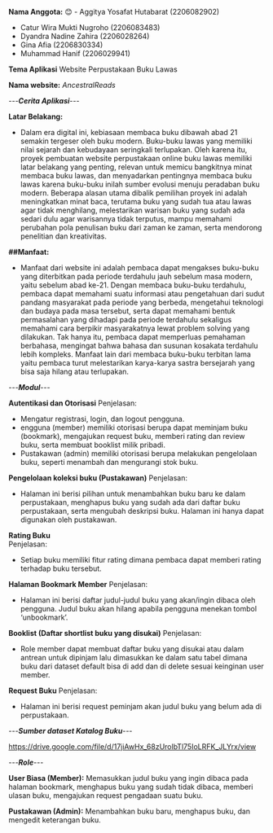 **Nama Anggota:**
:blush: - Aggitya Yosafat Hutabarat (2206082902)
- Catur Wira Mukti Nugroho (2206083483)
- Dyandra Nadine Zahira (2206028264)
- Gina Afia (2206830334)
- Muhammad Hanif (2206029941)

**Tema Aplikasi**
Website Perpustakaan Buku Lawas

**Nama website:**
*AncestralReads*

---***Cerita Aplikasi***---

**Latar Belakang:**
- Dalam era digital ini, kebiasaan membaca buku dibawah abad 21 semakin tergeser oleh buku modern. Buku-buku lawas yang memiliki nilai sejarah dan kebudayaan seringkali terlupakan. Oleh karena itu, proyek pembuatan website perpustakaan online buku lawas memiliki latar belakang yang penting, relevan untuk memicu bangkitnya minat membaca buku lawas, dan menyadarkan pentingnya membaca buku lawas karena buku-buku inilah sumber evolusi menuju peradaban buku modern. Beberapa alasan utama dibalik pemilihan proyek ini adalah meningkatkan minat baca, terutama buku yang sudah tua atau lawas agar tidak menghilang, melestarikan warisan buku yang sudah ada sedari dulu agar warisannya tidak terputus, mampu memahami perubahan pola penulisan buku dari zaman ke zaman, serta mendorong penelitian dan kreativitas.

**##Manfaat:**
- Manfaat dari website ini adalah pembaca dapat mengakses buku-buku yang diterbitkan pada periode terdahulu jauh sebelum masa modern, yaitu sebelum abad ke-21. Dengan membaca buku-buku terdahulu, pembaca dapat memahami suatu informasi atau pengetahuan dari sudut pandang masyarakat pada periode yang berbeda, mengetahui teknologi dan budaya pada masa tersebut, serta dapat memahami bentuk permasalahan yang dihadapi pada periode terdahulu sekaligus memahami cara berpikir masyarakatnya lewat problem solving yang dilakukan. Tak hanya itu, pembaca dapat memperluas pemahaman berbahasa, mengingat bahwa bahasa dan susunan kosakata terdahulu lebih kompleks. Manfaat lain dari membaca buku-buku terbitan lama yaitu pembaca turut melestarikan karya-karya sastra bersejarah yang bisa saja hilang atau terlupakan.

---***Modul***---

**Autentikasi dan Otorisasi**
Penjelasan:
- Mengatur registrasi, login, dan logout pengguna.
- engguna (member) memiliki otorisasi berupa dapat meminjam buku (bookmark), mengajukan request buku, memberi rating dan review buku, serta membuat booklist milik pribadi.
- Pustakawan (admin) memiliki otorisasi berupa melakukan pengelolaan buku, seperti menambah dan mengurangi stok buku.

**Pengelolaan koleksi buku (Pustakawan)** 
Penjelasan:
- Halaman ini berisi pilihan untuk menambahkan buku baru ke dalam perpustakaan, menghapus buku yang sudah ada dari daftar buku perpustakaan, serta mengubah deskripsi buku. Halaman ini hanya dapat digunakan oleh pustakawan.

**Rating Buku**  
Penjelasan: 
- Setiap buku memiliki fitur rating dimana pembaca dapat memberi rating terhadap buku tersebut. 

**Halaman Bookmark Member**
Penjelasan:
- Halaman ini berisi daftar judul-judul buku yang akan/ingin dibaca oleh pengguna. Judul buku akan hilang apabila pengguna menekan tombol ‘unbookmark’.

**Booklist (Daftar shortlist buku yang disukai)**
Penjelasan: 
- Role member dapat membuat daftar buku yang disukai atau dalam antrean untuk dipinjam lalu dimasukkan ke dalam satu tabel dimana buku dari dataset default bisa di add dan di delete sesuai keinginan user member.
		
**Request Buku**
Penjelasan:
- Halaman ini berisi request peminjam akan judul buku yang belum ada di perpustakaan.

---***Sumber dataset Katalog Buku***---

https://drive.google.com/file/d/17jiAwHx_68zUrolbTl75IoLRFK_JLYrx/view 

---***Role***--- 

**User Biasa (Member):**
Memasukkan judul buku yang ingin dibaca pada halaman bookmark, menghapus buku yang sudah tidak dibaca, memberi ulasan buku, mengajukan request pengadaan suatu buku.

**Pustakawan (Admin):**
Menambahkan buku baru, menghapus buku, dan mengedit keterangan buku.
